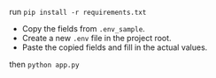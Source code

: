 run `pip install -r requirements.txt`

- Copy the fields from `.env_sample`.
- Create a new `.env` file in the project root.
- Paste the copied fields and fill in the actual values.

then `python app.py`